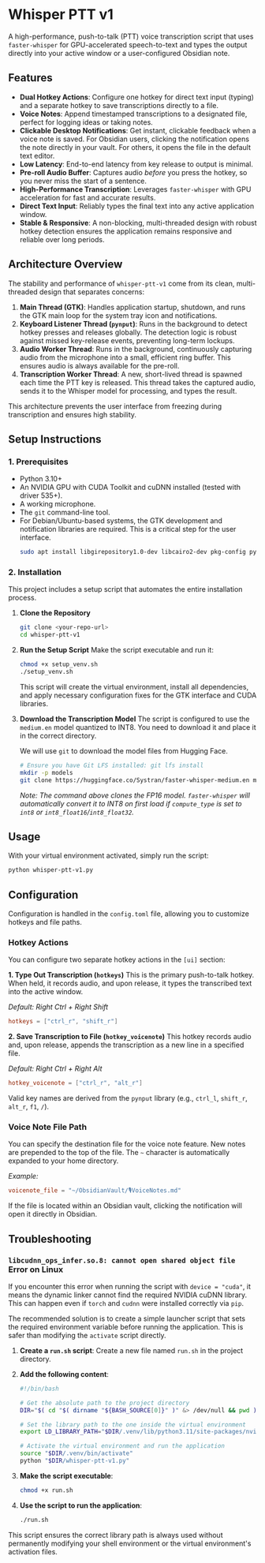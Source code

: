 # Whisper PTT v1
A high-performance, push-to-talk (PTT) voice transcription script that uses `faster-whisper` for GPU-accelerated speech-to-text and types the output directly into your active window or a user-configured Obsidian note.

## Features
- **Dual Hotkey Actions**: Configure one hotkey for direct text input (typing) and a separate hotkey to save transcriptions directly to a file.
- **Voice Notes**: Append timestamped transcriptions to a designated file, perfect for logging ideas or taking notes.
- **Clickable Desktop Notifications**: Get instant, clickable feedback when a voice note is saved. For Obsidian users, clicking the notification opens the note directly in your vault. For others, it opens the file in the default text editor.
- **Low Latency**: End-to-end latency from key release to output is minimal.
- **Pre-roll Audio Buffer**: Captures audio *before* you press the hotkey, so you never miss the start of a sentence.
- **High-Performance Transcription**: Leverages `faster-whisper` with GPU acceleration for fast and accurate results.
- **Direct Text Input**: Reliably types the final text into any active application window.
- **Stable & Responsive**: A non-blocking, multi-threaded design with robust hotkey detection ensures the application remains responsive and reliable over long periods.

## Architecture Overview
The stability and performance of `whisper-ptt-v1` come from its clean, multi-threaded design that separates concerns:

1.  **Main Thread (GTK)**: Handles application startup, shutdown, and runs the GTK main loop for the system tray icon and notifications.
2.  **Keyboard Listener Thread (`pynput`)**: Runs in the background to detect hotkey presses and releases globally. The detection logic is robust against missed key-release events, preventing long-term lockups.
3.  **Audio Worker Thread**: Runs in the background, continuously capturing audio from the microphone into a small, efficient ring buffer. This ensures audio is always available for the pre-roll.
4.  **Transcription Worker Thread**: A new, short-lived thread is spawned each time the PTT key is released. This thread takes the captured audio, sends it to the Whisper model for processing, and types the result.

This architecture prevents the user interface from freezing during transcription and ensures high stability.

## Setup Instructions
### 1. Prerequisites
-   Python 3.10+
-   An NVIDIA GPU with CUDA Toolkit and cuDNN installed (tested with driver 535+).
-   A working microphone.
-   The `git` command-line tool.
-   For Debian/Ubuntu-based systems, the GTK development and notification libraries are required. This is a critical step for the user interface.
    ```bash
    sudo apt install libgirepository1.0-dev libcairo2-dev pkg-config python3-dev python3-gi gir1.2-gtk-3.0 libgtk-3-dev
    ```

### 2. Installation
This project includes a setup script that automates the entire installation process.

1.  **Clone the Repository**
    ```bash
    git clone <your-repo-url>
    cd whisper-ptt-v1
    ```

2.  **Run the Setup Script**
    Make the script executable and run it:
    ```bash
    chmod +x setup_venv.sh
    ./setup_venv.sh
    ```
    This script will create the virtual environment, install all dependencies, and apply necessary configuration fixes for the GTK interface and CUDA libraries.

4.  **Download the Transcription Model**
    The script is configured to use the `medium.en` model quantized to INT8. You need to download it and place it in the correct directory.

    We will use `git` to download the model files from Hugging Face.
    ```bash
    # Ensure you have Git LFS installed: git lfs install
    mkdir -p models
    git clone https://huggingface.co/Systran/faster-whisper-medium.en models/faster-whisper-medium.en-int8
    ```
    *Note: The command above clones the FP16 model. `faster-whisper` will automatically convert it to INT8 on first load if `compute_type` is set to `int8` or `int8_float16`/`int8_float32`.*

## Usage
With your virtual environment activated, simply run the script:

```bash
python whisper-ptt-v1.py
```

## Configuration
Configuration is handled in the `config.toml` file, allowing you to customize hotkeys and file paths.

### Hotkey Actions
You can configure two separate hotkey actions in the `[ui]` section:

**1. Type Out Transcription (`hotkeys`)**
This is the primary push-to-talk hotkey. When held, it records audio, and upon release, it types the transcribed text into the active window.

*Default: Right Ctrl + Right Shift*
```toml
hotkeys = ["ctrl_r", "shift_r"]
```

**2. Save Transcription to File (`hotkey_voicenote`)**
This hotkey records audio and, upon release, appends the transcription as a new line in a specified file.

*Default: Right Ctrl + Right Alt*
```toml
hotkey_voicenote = ["ctrl_r", "alt_r"]
```

Valid key names are derived from the `pynput` library (e.g., `ctrl_l`, `shift_r`, `alt_r`, `f1`, `/`).

### Voice Note File Path
You can specify the destination file for the voice note feature. New notes are prepended to the top of the file. The `~` character is automatically expanded to your home directory.

*Example:*
```toml
voicenote_file = "~/ObsidianVault/🎙️VoiceNotes.md"
```
If the file is located within an Obsidian vault, clicking the notification will open it directly in Obsidian.

## Troubleshooting
### `libcudnn_ops_infer.so.8: cannot open shared object file` Error on Linux
If you encounter this error when running the script with `device = "cuda"`, it means the dynamic linker cannot find the required NVIDIA cuDNN library. This can happen even if `torch` and `cudnn` were installed correctly via `pip`.

The recommended solution is to create a simple launcher script that sets the required environment variable before running the application. This is safer than modifying the `activate` script directly.

1.  **Create a `run.sh` script**: Create a new file named `run.sh` in the project directory.

2.  **Add the following content**:
    ```bash
    #!/bin/bash
    
    # Get the absolute path to the project directory
    DIR="$( cd "$( dirname "${BASH_SOURCE[0]}" )" &> /dev/null && pwd )"
    
    # Set the library path to the one inside the virtual environment
    export LD_LIBRARY_PATH="$DIR/.venv/lib/python3.11/site-packages/nvidia/cudnn/lib:$LD_LIBRARY_PATH"
    
    # Activate the virtual environment and run the application
    source "$DIR/.venv/bin/activate"
    python "$DIR/whisper-ptt-v1.py"
    ```

3.  **Make the script executable**:
    ```bash
    chmod +x run.sh
    ```

4.  **Use the script to run the application**:
    ```bash
    ./run.sh
    ```
This script ensures the correct library path is always used without permanently modifying your shell environment or the virtual environment's activation files.
